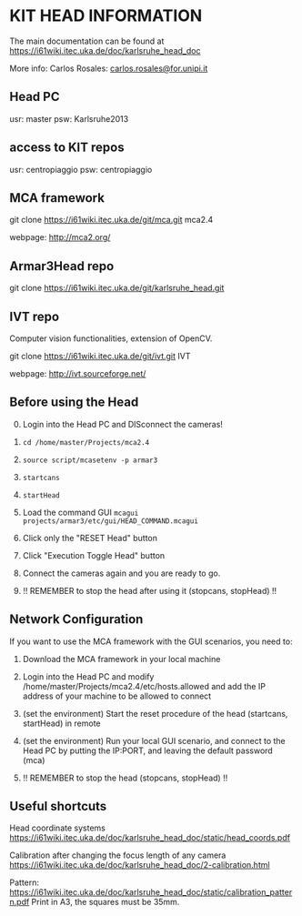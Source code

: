 KIT HEAD INFORMATION
====================

The main documentation can be found at https://i61wiki.itec.uka.de/doc/karlsruhe_head_doc

More info: 
Carlos Rosales: carlos.rosales@for.unipi.it


Head PC
-------

usr: master
psw: Karlsruhe2013

access to KIT repos
-------------------

usr: centropiaggio
psw: centropiaggio

MCA framework
-------------

git clone https://i61wiki.itec.uka.de/git/mca.git mca2.4

webpage: http://mca2.org/

Armar3Head repo
---------------

git clone https://i61wiki.itec.uka.de/git/karlsruhe_head.git

IVT repo
--------

Computer vision functionalities, extension of OpenCV.

git clone https://i61wiki.itec.uka.de/git/ivt.git IVT

webpage: http://ivt.sourceforge.net/


Before using the Head
---------------------

0. Login into the Head PC and DISconnect the cameras!

1. `cd /home/master/Projects/mca2.4`

2. `source script/mcasetenv -p armar3`

3. `startcans`

4. `startHead`

5. Load the command GUI `mcagui projects/armar3/etc/gui/HEAD_COMMAND.mcagui`

6. Click only the "RESET Head" button 

7. Click "Execution Toggle Head" button

8. Connect the cameras again and you are ready to go.

9. !! REMEMBER to stop the head after using it (stopcans, stopHead) !!

Network Configuration
---------------------

If you want to use the MCA framework with the GUI scenarios, you need to:

1. Download the MCA framework in your local machine

2. Login into the Head PC and modify /home/master/Projects/mca2.4/etc/hosts.allowed and add the IP address of your machine to be allowed to connect

3. (set the environment) Start the reset procedure of the head (startcans, startHead) in remote

4. (set the environment) Run your local GUI scenario, and connect to the Head PC by putting the IP:PORT, and leaving the default password (mca)

5. !! REMEMBER to stop the head (stopcans, stopHead) !!

Useful shortcuts
----------------

Head coordinate systems
https://i61wiki.itec.uka.de/doc/karlsruhe_head_doc/static/head_coords.pdf

Calibration after changing the focus length of any camera
https://i61wiki.itec.uka.de/doc/karlsruhe_head_doc/2-calibration.html

Pattern: https://i61wiki.itec.uka.de/doc/karlsruhe_head_doc/static/calibration_pattern.pdf
Print in A3, the squares must be 35mm.

